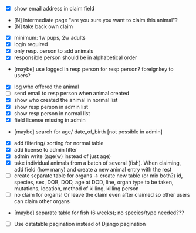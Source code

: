 - [X] show email address in claim field
- [N] intermediate page "are you sure you want to claim this animal"?
- [N] take back own claim
- [X] minimum: 1w pups, 2w adults
- [X] login required
- [X] only resp. person to add animals
- [X] responsible person should be in alphabetical order
- [maybe] use logged in resp person for resp person? foreignkey to users?
- [X] log who offered the animal
- [  ] send email to resp person when animal created
- [X] show who created the animal in normal list
- [X] show resp person in admin list
- [X] show resp person in normal list
- [X] field license missing in admin
- [maybe] search for age/ date_of_birth [not possible in admin]
- [X] add filtering/ sorting for normal table
- [X] add license to admin filter
- [X] admin write (age(w) instead of just age)
- [X] take individual animals from a batch of several (fish). When claiming, add field (how many) and create a new animal entry with the rest
- [  ] create separate table for organs -> create new table (or mix both?) id, species, sex, DOB, DOD, age at DOD, line, organ type to be taken, mutations, location, method of killing, killing person
- [  ] no claim for organs! Or leave the claim even after claimed so other users can claim other organs
- [maybe] separate table for fish (6 weeks); no species/type needed???
- [  ] Use datatable pagination instead of Django pagination

